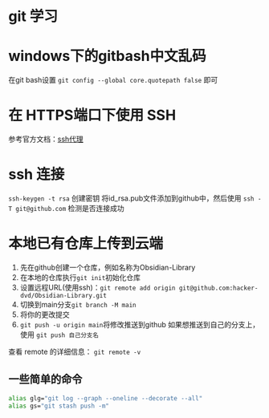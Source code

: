 # git 学习

# windows下的gitbash中文乱码

在git bash设置 `git config --global core.quotepath false` 即可

# 在 HTTPS端口下使用 SSH

参考官方文档：[ssh代理](https://docs.github.com/zh/authentication/troubleshooting-ssh/using-ssh-over-the-https-port)

# ssh 连接

`ssh-keygen -t rsa` 创建密钥
将id_rsa.pub文件添加到github中，然后使用 `ssh -T git@github.com` 检测是否连接成功

# 本地已有仓库上传到云端
1. 先在github创建一个仓库，例如名称为Obsidian-Library
2. 在本地的仓库执行`git init`初始化仓库
3. 设置远程URL(使用ssh)：`git remote add origin git@github.com:hacker-dvd/Obsidian-Library.git`
4. 切换到main分支`git branch -M main`
5. 将你的更改提交
6. `git push -u origin main`将修改推送到github
	如果想推送到自己的分支上，使用 `git push 自己分支名`

查看 remote 的详细信息： `git remote -v`

## 一些简单的命令

```bash
alias glg="git log --graph --oneline --decorate --all"
alias gs="git stash push -m"
```
